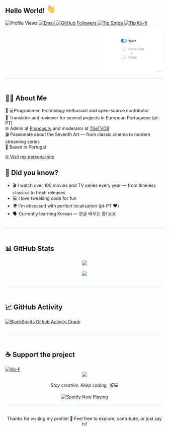 ## Hello World! <img src="https://github.com/Blackspirits/Blackspirits/blob/main/assets/Hi.gif" width="29px">

<p>
  <img src="https://komarev.com/ghpvc/?username=blackspirits&label=Profile%20Visits&color=6272A4" alt="Profile Views" />
  
  <a href="mailto:blackspirits@gmail.com">
    <img alt="Email" src="https://img.shields.io/badge/📧-blackspirits@gmail.com-6272A4" />
  </a>

  <a href="https://github.com/Blackspirits">
    <img src="https://img.shields.io/github/followers/Blackspirits?label=follow&style=social" alt="GitHub Followers" />
  </a>

  <a href="https://donate.stripe.com/00w14peB0gBx1tBeOz3Nm00">
    <img src="https://img.shields.io/badge/💸-Donate%20via%20Stripe-6272A4?style=flat&logo=stripe&logoColor=white" alt="Tip Stripe" />
  </a>

  <a href="https://ko-fi.com/blackspirits">
    <img src="https://img.shields.io/badge/☕-Ko--fi%20Donation-6272A4?style=flat&logo=ko-fi&logoColor=white" alt="Tip Ko-fi" />
  </a>  
<img src="https://github.com/Blackspirits/Blackspirits/blob/main/assets/life_balance.gif" alt="side Image" align="right" width="200" height="auto" />
</p>

<br clear="right" />

<div align="center">
  <img
    src="https://github.com/Blackspirits/Blackspirits/blob/main/assets/blue-hr.png"
    role="presentation"
  />
</div>

## 👨‍💻 About Me

🎯 💻Programmer, technology enthusiast and open-source contributor  
📝 Translator and reviewer for several projects in European Portuguese (pt-PT)  
🌐 Admin at [Pipocas.tv](https://pipocas.tv) and moderator at [TheTVDB](https://www.thetvdb.com)  
🎬 Passionate about the Seventh Art — from classic cinema to modern streaming series  
📍 Based in Portugal

[🌐 Visit my personal site](https://blackspirits.github.io)

## 🤔 Did you know?
- 🎬 I watch over 100 movies and TV series every year — from timeless classics to fresh releases
- 💻 I love tweaking code for fun
- 🌍 I'm obsessed with perfect localization (pt-PT ❤️)
- 🗣️ Currently learning Korean — 한글 배우는 중! 🇰🇷

<div align="center">
  <img
    src="https://github.com/Blackspirits/Blackspirits/blob/main/assets/blue-hr.png"
    role="presentation"
  />
</div>

## 📊 GitHub Stats

<p align="center">
  <img src="https://github-readme-stats.vercel.app/api?username=BlackSpirits&show_icons=true&include_all_commits=true&theme=radical" />
</p>

<p align="center">
  <img src="https://github-readme-stats.vercel.app/api/top-langs/?username=BlackSpirits&layout=compact&theme=radical" />
</p>

<div align="center">
  <img
    src="https://github.com/Blackspirits/Blackspirits/blob/main/assets/blue-hr.png"
    role="presentation"
  />
</div>

## 📈 GitHub Activity

[![BlackSpirits Github Activity Graph](https://github-readme-activity-graph.vercel.app/graph?username=Blackspirits&theme=redical&area=true&hide_border=true)](https://github.com/ashutosh00710/github-readme-activity-graph)

<div align="center">
  <img
    src="https://github.com/Blackspirits/Blackspirits/blob/main/assets/blue-hr.png"
    role="presentation"
  />
</div>

## ☕ Support the project

<a href="https://ko-fi.com/blackspirits">
  <img src="https://media3.giphy.com/media/ZEB6yFbLnhyQf7g3hn/giphy.gif" alt="Ko-fi" width="150"/>
</a>

<div align="center">
  <img src="https://media1.giphy.com/media/v1.Y2lkPTc5MGI3NjExdm1ieDBldjZxZjRyMDh5djh6YnQ5YzU5MzBrNTJzNHJ6MTByZ3VmeSZlcD12MV9pbGVybmFsX2dpZl9ieV9pZCZjdD1n/Uuh6Gl2ijHZNFmBNBB/giphy.gif" width="350" height="auto" />
  <p><em>Stay creative. Keep coding. 🎧💻</em></p>
  <a href="https://open.spotify.com/user/11175393066">
    <img src="https://spotify-github-profile.kittinanx.com/api/view?uid=11175393066&cover_image=true&theme=default&bar_color=53b14f&bar_color_cover=false" alt="Spotify Now Playing" />
  </a>
</div>

<!-- SIMKL_START -->
<!-- SIMKL_END -->

<div align="center">
  <img
    src="https://github.com/Blackspirits/Blackspirits/blob/main/assets/blue-hr.png"
    role="presentation"
  />
</div>

<p align="center">
  Thanks for visiting my profile! 👋  
  Feel free to explore, contribute, or just say hi!
</p>
